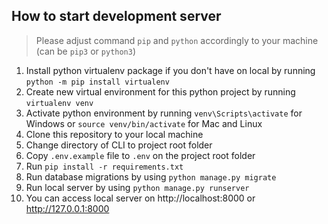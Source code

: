 ## How to start development server
> Please adjust command `pip` and `python` accordingly to your machine (can be `pip3` or `python3`)
1. Install python virtualenv package if you don't have on local by running `python -m pip install virtualenv`
2. Create new virtual environment for this python project by running `virtualenv venv`
3. Activate python environment by running `venv\Scripts\activate` for Windows or  `source venv/bin/activate` for Mac and Linux
4. Clone this repository to your local machine
5. Change directory of CLI to project root folder
6. Copy `.env.example` file to `.env` on the project root folder
7. Run `pip install -r requirements.txt`
8. Run database migrations by using `python manage.py migrate`
9. Run local server by using `python manage.py runserver`
10. You can access local server on http://localhost:8000 or http://127.0.0.1:8000